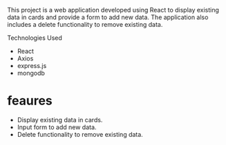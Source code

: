 This project is a web application developed using React to display existing data in cards and provide a form to add new data. The application also includes a delete functionality to remove existing data.

Technologies Used

* React
* Axios
* express.js
* mongodb

# feaures
* Display existing data in cards.
* Input form to add new data.
* Delete functionality to remove existing data.
